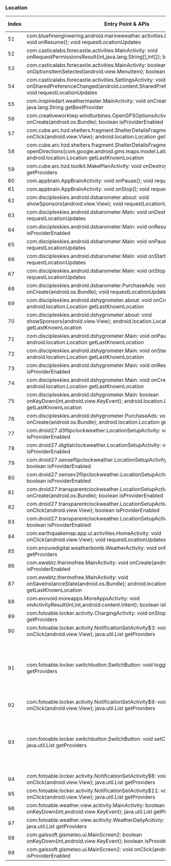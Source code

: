 ### Location
| Index | Entry Point & APIs | Screen shot | Resource id | Label |
| ------------- | ------------- | ------------- |-------------|-------------|
| 51 | com.bluefinengineering.android.marineweather.activities.LayersPreferenceActivity: void onResume(); void requestLocationUpdates | ![](C:\Users\hfu\Documents\COSMOS\output\py\Play_win8\Weather\com.bluefinengineering.android.marineweather\com.bluefinengineering.android.marineweather.activities.LayersPreferenceActivity.png) |  | |
| 52 | com.casticalabs.forecastie.activities.MainActivity: void onRequestPermissionsResult(int,java.lang.String[],int[]); boolean isProviderEnabled | ![](C:\Users\hfu\Documents\COSMOS\output\py\Play_win8\Weather\com.casticalabs.forecastie\com.casticalabs.forecastie.activities.MainActivity.png) |  | |
| 53 | com.casticalabs.forecastie.activities.MainActivity: boolean onOptionsItemSelected(android.view.MenuItem); boolean isProviderEnabled | ![](C:\Users\hfu\Documents\COSMOS\output\py\Play_win8\Weather\com.casticalabs.forecastie\com.casticalabs.forecastie.activities.MainActivity.png) |  | |
| 54 | com.casticalabs.forecastie.activities.SettingsActivity: void onSharedPreferenceChanged(android.content.SharedPreferences,java.lang.String); void requestLocationUpdates | ![](C:\Users\hfu\Documents\COSMOS\output\py\Play_win8\Weather\com.casticalabs.forecastie\com.casticalabs.forecastie.activities.SettingsActivity.png) |  | |
| 55 | com.inspiredart.weathermaster.MainActivity: void onCreate(android.os.Bundle); java.lang.String getBestProvider | ![](C:\Users\hfu\Documents\COSMOS\output\py\Play_win8\Weather\com.inspiredart.niceweather\com.inspiredart.weathermaster.MainActivity.png) |  | |
| 56 | com.creativeworklwp.windturbines.OpenGPSOptionsActivity: void onCreate(android.os.Bundle); boolean isProviderEnabled | ![](C:\Users\hfu\Documents\COSMOS\output\py\Play_win8\Weather\com.creativeworklwp.windturbines\com.creativeworklwp.windturbines.OpenGPSOptionsActivity.png) |  | |
| 57 | com.cube.arc.hzd.shelters.fragment.ShelterDetailsFragment: void onClick(android.view.View); android.location.Location getLastKnownLocation | ![](C:\Users\hfu\Documents\COSMOS\output\py\Play_win8\Weather\com.cube.arc.hfa\com.cube.arc.hzd.shelters.SheltersDetailActivity.png) |  | |
| 58 | com.cube.arc.hzd.shelters.fragment.ShelterDetailsFragment: void openDirections(com.google.android.gms.maps.model.LatLng); android.location.Location getLastKnownLocation | ![](C:\Users\hfu\Documents\COSMOS\output\py\Play_win8\Weather\com.cube.arc.hfa\com.cube.arc.hzd.shelters.SheltersDetailActivity.png) |  | |
| 59 | com.cube.arc.hzd.toolkit.MakePlanActivity: void onDestroy(); java.util.List getProviders | ![](C:\Users\hfu\Documents\COSMOS\output\py\Play_win8\Weather\com.cube.arc.hfa\com.cube.arc.hzd.toolkit.MakePlanActivity.png) |  | |
| 60 | com.appbrain.AppBrainActivity: void onPause(); void requestLocationUpdates | ![](C:\Users\hfu\Documents\COSMOS\output\py\Play_win8\Weather\com.discipleskies.android.dsbarometer\com.appbrain.AppBrainActivity.png) |  | |
| 61 | com.appbrain.AppBrainActivity: void onStop(); void requestLocationUpdates | ![](C:\Users\hfu\Documents\COSMOS\output\py\Play_win8\Weather\com.discipleskies.android.dsbarometer\com.appbrain.AppBrainActivity.png) |  | |
| 62 | com.discipleskies.android.dsbarometer.about: void showSponsors(android.view.View); void requestLocationUpdates | ![](C:\Users\hfu\Documents\COSMOS\output\py\Play_win8\Weather\com.discipleskies.android.dsbarometer\com.discipleskies.android.dsbarometer.about.png) |  | |
| 63 | com.discipleskies.android.dsbarometer.Main: void onDestroy(); void requestLocationUpdates | ![](C:\Users\hfu\Documents\COSMOS\output\py\Play_win8\Weather\com.discipleskies.android.dsbarometer\com.discipleskies.android.dsbarometer.Main.png) |  | |
| 64 | com.discipleskies.android.dsbarometer.Main: void onResume(); boolean isProviderEnabled | ![](C:\Users\hfu\Documents\COSMOS\output\py\Play_win8\Weather\com.discipleskies.android.dsbarometer\com.discipleskies.android.dsbarometer.Main.png) |  | |
| 65 | com.discipleskies.android.dsbarometer.Main: void onPause(); void requestLocationUpdates | ![](C:\Users\hfu\Documents\COSMOS\output\py\Play_win8\Weather\com.discipleskies.android.dsbarometer\com.discipleskies.android.dsbarometer.Main.png) |  | |
| 66 | com.discipleskies.android.dsbarometer.Main: void onStart(); void requestLocationUpdates | ![](C:\Users\hfu\Documents\COSMOS\output\py\Play_win8\Weather\com.discipleskies.android.dsbarometer\com.discipleskies.android.dsbarometer.Main.png) |  | |
| 67 | com.discipleskies.android.dsbarometer.Main: void onStop(); void requestLocationUpdates | ![](C:\Users\hfu\Documents\COSMOS\output\py\Play_win8\Weather\com.discipleskies.android.dsbarometer\com.discipleskies.android.dsbarometer.Main.png) |  | |
| 68 | com.discipleskies.android.dsbarometer.PurchaseAds: void onCreate(android.os.Bundle); void requestLocationUpdates | ![](C:\Users\hfu\Documents\COSMOS\output\py\Play_win8\Weather\com.discipleskies.android.dsbarometer\com.discipleskies.android.dsbarometer.PurchaseAds.png) |  | |
| 69 | com.discipleskies.android.dshygrometer.about: void onCreate(android.os.Bundle); android.location.Location getLastKnownLocation | ![](C:\Users\hfu\Documents\COSMOS\output\py\Play_win8\Weather\com.discipleskies.android.dshygrometer\com.discipleskies.android.dshygrometer.about.png) |  | |
| 70 | com.discipleskies.android.dshygrometer.about: void showSponsors(android.view.View); android.location.Location getLastKnownLocation | ![](C:\Users\hfu\Documents\COSMOS\output\py\Play_win8\Weather\com.discipleskies.android.dshygrometer\com.discipleskies.android.dshygrometer.about.png) |  | |
| 71 | com.discipleskies.android.dshygrometer.Main: void onPause(); android.location.Location getLastKnownLocation | ![](C:\Users\hfu\Documents\COSMOS\output\py\Play_win8\Weather\com.discipleskies.android.dshygrometer\com.discipleskies.android.dshygrometer.Main.png) |  | |
| 72 | com.discipleskies.android.dshygrometer.Main: void onStart(); android.location.Location getLastKnownLocation | ![](C:\Users\hfu\Documents\COSMOS\output\py\Play_win8\Weather\com.discipleskies.android.dshygrometer\com.discipleskies.android.dshygrometer.Main.png) |  | |
| 73 | com.discipleskies.android.dshygrometer.Main: void onResume(); boolean isProviderEnabled | ![](C:\Users\hfu\Documents\COSMOS\output\py\Play_win8\Weather\com.discipleskies.android.dshygrometer\com.discipleskies.android.dshygrometer.Main.png) |  | |
| 74 | com.discipleskies.android.dshygrometer.Main: void onCreate(android.os.Bundle); android.location.Location getLastKnownLocation | ![](C:\Users\hfu\Documents\COSMOS\output\py\Play_win8\Weather\com.discipleskies.android.dshygrometer\com.discipleskies.android.dshygrometer.Main.png) |  | |
| 75 | com.discipleskies.android.dshygrometer.Main: boolean onKeyDown(int,android.view.KeyEvent); android.location.Location getLastKnownLocation | ![](C:\Users\hfu\Documents\COSMOS\output\py\Play_win8\Weather\com.discipleskies.android.dshygrometer\com.discipleskies.android.dshygrometer.Main.png) |  | |
| 76 | com.discipleskies.android.dshygrometer.PurchaseAds: void onCreate(android.os.Bundle); android.location.Location getLastKnownLocation | ![](C:\Users\hfu\Documents\COSMOS\output\py\Play_win8\Weather\com.discipleskies.android.dshygrometer\com.discipleskies.android.dshygrometer.PurchaseAds.png) |  | |
| 77 | com.droid27.d3flipclockweather.LocationSetupActivity: void onPause(); boolean isProviderEnabled | ![](C:\Users\hfu\Documents\COSMOS\output\py\Play_win8\Weather\com.droid27.d3flipclockweather\com.droid27.d3flipclockweather.LocationSetupActivity.png) |  | |
| 78 | com.droid27.digitalclockweather.LocationSetupActivity: void onPause(); boolean isProviderEnabled | ![](C:\Users\hfu\Documents\COSMOS\output\py\Play_win8\Weather\com.droid27.digitalclockweather\com.droid27.digitalclockweather.LocationSetupActivity.png) |  | |
| 79 | com.droid27.senseflipclockweather.LocationSetupActivity: void onPause(); boolean isProviderEnabled | ![](C:\Users\hfu\Documents\COSMOS\output\py\Play_win8\Weather\com.droid27.senseflipclockweather\com.droid27.senseflipclockweather.LocationSetupActivity.png) |  | |
| 80 | com.droid27.sensev2flipclockweather.LocationSetupActivity: void onPause(); boolean isProviderEnabled | ![](C:\Users\hfu\Documents\COSMOS\output\py\Play_win8\Weather\com.droid27.sensev2flipclockweather\com.droid27.sensev2flipclockweather.LocationSetupActivity.png) |  | |
| 81 | com.droid27.transparentclockweather.LocationSetupActivity: void onCreate(android.os.Bundle); boolean isProviderEnabled | ![](C:\Users\hfu\Documents\COSMOS\output\py\Play_win8\Weather\com.droid27.transparentclockweather\com.droid27.transparentclockweather.LocationSetupActivity.png) |  | |
| 82 | com.droid27.transparentclockweather.LocationSetupActivity: void onClick(android.view.View); boolean isProviderEnabled | ![](C:\Users\hfu\Documents\COSMOS\output\py\Play_win8\Weather\com.droid27.transparentclockweather\com.droid27.transparentclockweather.LocationSetupActivity.png) |  | |
| 83 | com.droid27.transparentclockweather.LocationSetupActivity: void onPause(); boolean isProviderEnabled | ![](C:\Users\hfu\Documents\COSMOS\output\py\Play_win8\Weather\com.droid27.transparentclockweather\com.droid27.transparentclockweather.LocationSetupActivity.png) |  | |
| 84 | com.earthquakemap.app.ui.activities.HomeActivity: void onClick(android.view.View); void requestLocationUpdates | ![](C:\Users\hfu\Documents\COSMOS\output\py\Play_win8\Weather\com.earthquakemap.quake\com.earthquakemap.app.ui.activities.HomeActivity.png) |  | |
| 85 | com.enzuredigital.weatherbomb.WeatherActivity: void onResume(); java.util.List getProviders | ![](C:\Users\hfu\Documents\COSMOS\output\py\Play_win8\Weather\com.enzuredigital.weatherbomb\com.enzuredigital.weatherbomb.WeatherActivity.png) |  | |
| 86 | com.ewebtz.thermofree.MainActivity: void onCreate(android.os.Bundle); boolean isProviderEnabled | ![](C:\Users\hfu\Documents\COSMOS\output\py\Play_win8\Weather\com.ewebtz.thermofree\com.ewebtz.thermofree.MainActivity.png) |  | |
| 87 | com.ewebtz.thermofree.MainActivity: void onSaveInstanceState(android.os.Bundle); android.location.Location getLastKnownLocation | ![](C:\Users\hfu\Documents\COSMOS\output\py\Play_win8\Weather\com.ewebtz.thermofree\com.ewebtz.thermofree.MainActivity.png) |  | |
| 88 | com.exovoid.moreapps.MoreAppsActivity: void onActivityResult(int,int,android.content.Intent); boolean isProviderEnabled | ![](C:\Users\hfu\Documents\COSMOS\output\py\Play_win8\Weather\com.exovoid.weather.app\com.exovoid.moreapps.MoreAppsActivity.png) |  | |
| 89 | com.fotoable.locker.activity.ChargingActivity: void onStop(); java.util.List getProviders | ![](C:\Users\hfu\Documents\COSMOS\output\py\Play_win8\Weather\com.fotoable.temperature.weather\com.fotoable.locker.activity.ChargingActivity.png) |  | |
| 90 | com.fotoable.locker.activity.NotificationSetActivity$3: void onClick(android.view.View); java.util.List getProviders | ![](C:\Users\hfu\Documents\COSMOS\output\py\Play_win8\Weather\com.fotoable.temperature.weather\com.fotoable.locker.activity.NotificationSetActivity.png) |  | |
| 91 | com.fotoable.locker.switchbutton.SwitchButton: void toggle(); java.util.List getProviders | ![](C:\Users\hfu\Documents\COSMOS\output\py\Play_win8\Weather\com.fotoable.temperature.weather\com.fotoable.locker.activity.NotificationSetActivity.png) | {'2131689791': <sensitive_component.SensitiveComponent.SensitiveView object at 0x03673230>, '2131689785': <sensitive_component.SensitiveComponent.SensitiveView object at 0x03673A50>, '2131689797': <sensitive_component.SensitiveComponent.SensitiveView object at 0x036739D0>, '2131689794': <sensitive_component.SensitiveComponent.SensitiveView object at 0x03673650>} | |
| 92 | com.fotoable.locker.activity.NotificationSetActivity$9: void onClick(android.view.View); java.util.List getProviders | ![](C:\Users\hfu\Documents\COSMOS\output\py\Play_win8\Weather\com.fotoable.temperature.weather\com.fotoable.locker.activity.NotificationSetActivity.png) |  | |
| 93 | com.fotoable.locker.switchbutton.SwitchButton: void setChecked(boolean); java.util.List getProviders | ![](C:\Users\hfu\Documents\COSMOS\output\py\Play_win8\Weather\com.fotoable.temperature.weather\com.fotoable.locker.activity.NotificationSetActivity.png) | {'2131689791': <sensitive_component.SensitiveComponent.SensitiveView object at 0x03673310>, '2131689785': <sensitive_component.SensitiveComponent.SensitiveView object at 0x03673AF0>, '2131689797': <sensitive_component.SensitiveComponent.SensitiveView object at 0x03673690>, '2131689794': <sensitive_component.SensitiveComponent.SensitiveView object at 0x036737B0>} | |
| 94 | com.fotoable.locker.activity.NotificationSetActivity$6: void onClick(android.view.View); java.util.List getProviders | ![](C:\Users\hfu\Documents\COSMOS\output\py\Play_win8\Weather\com.fotoable.temperature.weather\com.fotoable.locker.activity.NotificationSetActivity.png) |  | |
| 95 | com.fotoable.locker.activity.NotificationSetActivity$11: void onClick(android.view.View); java.util.List getProviders | ![](C:\Users\hfu\Documents\COSMOS\output\py\Play_win8\Weather\com.fotoable.temperature.weather\com.fotoable.locker.activity.NotificationSetActivity.png) |  | |
| 96 | com.fotoable.weather.view.acitivity.MainActivity: boolean onKeyDown(int,android.view.KeyEvent); java.util.List getProviders | ![](C:\Users\hfu\Documents\COSMOS\output\py\Play_win8\Weather\com.fotoable.temperature.weather\com.fotoable.weather.view.acitivity.MainActivity.png) |  | |
| 97 | com.fotoable.weather.view.acitivity.WeatherDailyAcitivty: void onStop(); java.util.List getProviders | ![](C:\Users\hfu\Documents\COSMOS\output\py\Play_win8\Weather\com.fotoable.temperature.weather\com.fotoable.weather.view.acitivity.WeatherDailyAcitivty.png) |  | |
| 98 | com.galssoft.gismeteo.ui.MainScreen2: boolean onKeyDown(int,android.view.KeyEvent); boolean isProviderEnabled | ![](C:\Users\hfu\Documents\COSMOS\output\py\Play_win8\Weather\com.gismeteo.client\com.galssoft.gismeteo.ui.MainScreen2.png) |  | |
| 99 | com.galssoft.gismeteo.ui.MainScreen2: void onClick(android.view.View); boolean isProviderEnabled | ![](C:\Users\hfu\Documents\COSMOS\output\py\Play_win8\Weather\com.gismeteo.client\com.galssoft.gismeteo.ui.MainScreen2.png) |  | |

